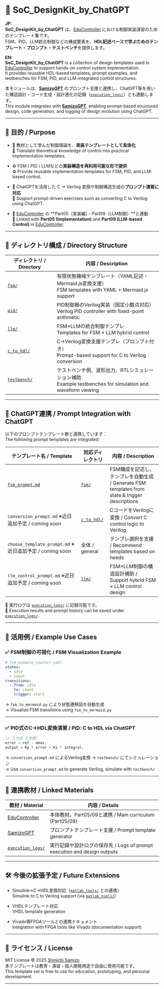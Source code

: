 # 🧩 SoC_DesignKit_by_ChatGPT

**JP:**  
**SoC_DesignKit_by_ChatGPT** は、[EduController](../) における制御実装演習のためのテンプレート集です。  
FSM、PID、LLM統合制御などの構成要素を、**HDL記述ベースで学ぶためのテンプレート・プロンプト・テストベンチ**を提供します。

**EN:**  
**SoC_DesignKit_by_ChatGPT** is a collection of design templates used in [EduController](../) to support hands-on control system implementation.  
It provides reusable HDL-based templates, prompt examples, and testbenches for FSM, PID, and LLM-integrated control structures.

本モジュールは、[**SamizoGPT**](https://github.com/Samizo-AITL/SamizoGPT) のプロンプト支援と連携し、ChatGPT等を用いた構造設計・コード生成・設計進化の記録（[`execution_logs/`](execution_logs/)）とも連動します。  
This module integrates with [**SamizoGPT**](https://github.com/Samizo-AITL/SamizoGPT), enabling prompt-based structured design, code generation, and logging of design evolution using ChatGPT.  

---

## 🎯 目的 / Purpose

- 📘 教材として学んだ制御理論を、**実装テンプレートとして具体化**  
  📘 Translate theoretical knowledge of control into practical implementation templates.

- ♻️ FSM / PID / LLMなどの**実装構造を再利用可能な形で提供**  
  ♻️ Provide reusable implementation templates for FSM, PID, and LLM-based control.

- 🤖 ChatGPTを活用した C → Verilog 変換や制御構造生成の**プロンプト演習に対応**  
  🤖 Support prompt-driven exercises such as converting C to Verilog using ChatGPT.

- 🔗 [EduController](../) の **Part05（実装編）・Part09（LLM制御）**と連動  
  🔗 Linked with **Part05 (Implementation)** and **Part09 (LLM-based Control)** in [EduController](../).

---

## 📁 ディレクトリ構成 / Directory Structure

| ディレクトリ / Directory | 内容 / Description |
|--------------------------|--------------------|
| [`fsm/`](fsm/) | 有限状態機械テンプレート（YAML記述・Mermaid.js変換支援）<br> FSM templates with YAML + Mermaid.js support |
| [`pid/`](pid/) | PID制御器のVerilog実装（固定小数点対応）<br> Verilog PID controller with fixed-point arithmetic |
| [`llm/`](llm/) | FSM×LLMの統合制御テンプレ<br> Templates for FSM × LLM hybrid control |
| [`c_to_hdl/`](c_to_hdl/) | C→Verilog変換支援テンプレ（プロンプト付き）<br> Prompt-based support for C to Verilog conversion |
| [`testbench/`](testbench/) | テストベンチ例、波形出力、RTLシミュレーション補助<br> Example testbenches for simulation and waveform viewing |

---

## 🧠 ChatGPT連携 / Prompt Integration with ChatGPT

以下のプロンプトテンプレート群と連携しています：  
The following prompt templates are integrated:

| テンプレート名 / Template | 対応ディレクトリ | 内容 / Description |
|---------------------------|------------------|---------------------|
| [`fsm_prompt.md`](./prompts/control_templates/fsm_prompt.md) | [`fsm/`](fsm/) | FSM構成を記述し、テンプレを自動生成 / Generate FSM templates from state & trigger descriptions |
| `conversion_prompt.md` ※近日追加予定 / coming soon | [`c_to_hdl/`](c_to_hdl/) | CコードをVerilogに変換 / Convert C control logic to Verilog |
| `choose_template_prompt.md` ※近日追加予定 / coming soon | 全体 / general | テンプレ選択を支援 / Recommend templates based on needs |
| `llm_control_prompt.md` ※近日追加予定 / coming soon | [`llm/`](llm/) | FSM×LLM制御の構造設計補助 / Support hybrid FSM × LLM control design |

💬 実行ログは [`execution_logs/`](execution_logs/) に記録可能です。  
💬 Execution results and prompt history can be saved under [`execution_logs/`](execution_logs/).

---

## 🔧 活用例 / Example Use Cases

### ✅ FSM制御の可視化 / FSM Visualization Example

```yaml
# fsm_example_counter.yaml
states:
  - idle
  - count
transitions:
  - from: idle
    to: count
    trigger: start
```

→ `fsm_to_mermaid.py` により状態遷移図を自動生成  
→ Visualize FSM transitions using `fsm_to_mermaid.py`

---

### ✅ PID式のC→HDL変換演習 / PID: C to HDL via ChatGPT

```c
// 入力式（C言語）
error = ref - meas;
output = Kp * error + Ki * integral;
```

→ `conversion_prompt.md` によるVerilog変換 → `testbench/` にてシミュレーション  
→ Use `conversion_prompt.md` to generate Verilog, simulate with `testbench/`

---

## 📎 連携教材 / Linked Materials

| 教材 / Material | 内容 / Details |
|----------------|----------------|
| [EduController](../) | 本体教材。Part05/09と連携 / Main curriculum (Part05/09) |
| [SamizoGPT](https://github.com/Samizo-AITL/SamizoGPT) | プロンプトテンプレート支援 / Prompt template generator |
| [`execution_logs/`](execution_logs/) | 実行記録や設計ログの保存先 / Logs of prompt execution and design outputs |

---

## 🛠️ 今後の拡張予定 / Future Extensions

- Simulink→C→HDL変換対応（[`matlab_tools/`](../matlab_tools/) との連携）  
  Simulink to C to Verilog support (via [`matlab_tools/`](../matlab_tools/))

- VHDLテンプレート対応  
  VHDL template generation

- Vivado等FPGAツールとの連携ドキュメント  
  Integration with FPGA tools like Vivado (documentation support)

---

## 🔖 ライセンス / License

MIT License © 2025 [Shinichi Samizo](https://github.com/Samizo-AITL)  
本テンプレートは教育・演習・個人開発用途で自由に使用可能です。  
This template set is free to use for education, prototyping, and personal development.

---
